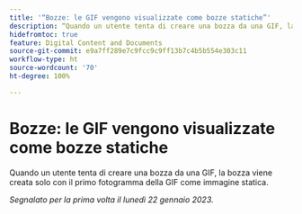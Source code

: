 ```yaml
---
title: '“Bozze: le GIF vengono visualizzate come bozze statiche”'
description: “Quando un utente tenta di creare una bozza da una GIF, la bozza viene creata solo con il primo fotogramma della GIF come immagine statica.”
hidefromtoc: true
feature: Digital Content and Documents
source-git-commit: e9a7ff289e7c9fcc9c9ff13b7c4b5b554e303c11
workflow-type: ht
source-wordcount: '70'
ht-degree: 100%

---
```



# Bozze: le GIF vengono visualizzate come bozze statiche

Quando un utente tenta di creare una bozza da una GIF, la bozza viene creata solo con il primo fotogramma della GIF come immagine statica.

_Segnalato per la prima volta il lunedì 22 gennaio 2023._
